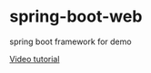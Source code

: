 # spring-boot-web
spring boot framework for demo

[Video tutorial](https://www.iqiyi.com/v_19rr2evxjg.html "千锋SpringBoot实战开发教程")
